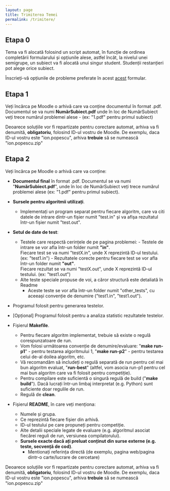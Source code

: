 ```yaml
---
layout: page
title: Trimiterea Temei
permalink: /trimitere/
---
```


## Etapa 0

[//]: # (Pe 08.11.2022, la ora 20:00, vom publica un formular unde veți putea să vă înscrieți opțiunile de probleme, respectiv algoritmii preferați.)
Tema va fi alocată folosind un script automat, în funcție de ordinea completării formularului și opțiunile alese,
astfel încât, la nivelul unei semigrupe, un subiect va fi alocată unui singur student. Studenții restanțieri pot alege orice subiect.

Înscrieți-vă opțiunile de probleme preferate în acest <a href="https://forms.gle/i7t8nDFVB392YDUj9">acest</a> formular.

[//]: # (  **Formularul va fi accesibil începând cu data de 1.11, la ora 20.** )
[//]: # (Vineri, 4.11, vom publica alocarea subiectelor pentru fiecare student.)

## Etapa 1

Veți încărca pe Moodle o arhivă care va conține documentul în format .pdf.
Documentul se va numi **NumărSubiect.pdf** unde în loc de NumărSubiect veți trece numărul problemei alese - (ex: "1.pdf" pentru primul subiect)

Deoarece soluțiile vor fi repartizate pentru corectare automat, arhiva va fi denumită, **obligatoriu**, folosind ID-ul vostru de Moodle.
De exemplu, daca ID-ul vostru este "ion.popescu", arhiva **trebuie** să se numească "ion.popescu.zip"

## Etapa 2

Veți încărca pe Moodle o arhivă care va conține:

- **Documentul final** în format .pdf. Documentul se va numi "**NumărSubiect.pdf**", unde în loc de NumărSubiect veți trece numărul problemei alese (ex: "1.pdf" pentru primul subiect).

- **Sursele pentru algoritmii utilizați**.
  - Implementați un program separat pentru fiecare algoritm, care va citi datele de intrare dintr-un fișier numit "test.in" și va afișa rezultatul într-un fișier numit "test.out".

- **Setul de date de test**:

  - Testele care respectă cerințele de pe pagina problemei:
          - Testele de intrare se vor afla într-un folder numit **"in"**.                
          Fiecare test se va numi "testX.in", unde X reprezintă ID-ul testului. (ex: "test1.in")
          - Rezultatele corecte pentru fiecare test se vor afla într-un folder numit **"out"**.                
          Fiecare rezultat se va numi "testX.out", unde X reprezintă ID-ul testului. (ex: "test1.out")
  - Alte teste speciale propuse de voi, a căror structură este detaliată în Readme
    - Aceste teste se vor afla într-un folder numit "other_tests", cu aceeași convenție de denumire ("test1.in", "test1.out").

- Programul folosit pentru generarea testelor.

- [Opțional] Programul folosit pentru a analiza statistic rezultatele testelor.

- Fișierul **Makefile**.  

    - Pentru fiecare algoritm implementat, trebuie să existe o regulă corespunzatoare de run. 
    - Vom folosi următoarea convenție de denumire/evaluare: "**make run-p1**" - pentru testarea algoritmului 1, "**make run-p2**" - pentru testarea celui de-al doilea algoritm, etc.
    - Vă recomandăm să includeți o regulă separată de run pentru cel mai bun algoritm evaluat, "**run-best**" (altfel, vom asocia run-p1 pentru cel mai bun algoritm care va fi folosit pentru competiție).
    - Pentru compilare este suficientă o singură regulă de build ("**make build**"). Dacă lucrați într-un limbaj interpretat (e.g. Python) sunt suficiente doar regulile de run.
    - Regulă de **clean**.

- Fișierul **README**, în care veți menționa:

    - Numele și grupa.
    - Ce reprezintă fiecare fișier din arhivă.
    - ID-ul testului pe care propuneți pentru competiție.
    - Alte detalii speciale legate de evaluare (e.g. algoritmul asociat fiecărei reguli de run, versiunea compilatorului).
    - **Sursele exacte dacă ați preluat conținut din surse externe (e.g. teste, secvență de cod)**.
        - Mentionați referința directă (de exemplu, pagina web/pagina dintr-o carte/lucrare de cercetare)

Deoarece soluțiile vor fi repartizate pentru corectare automat, arhiva va fi denumită, **obligatoriu**, folosind ID-ul vostru de Moodle.
De exemplu, daca ID-ul vostru este "ion.popescu", arhiva **trebuie** să se numească "ion.popescu.zip"

